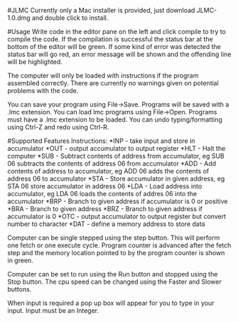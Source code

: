 #JLMC
Currently only a Mac installer is provided, just download JLMC-1.0.dmg and double click to install.

#Usage
Write code in the editor pane on the left and click compile to try to compile the code.
If the compilation is successful the status bar at the bottom of the editor will be green. 
If some kind of error was detected the status bar will go red, an error message will be shown and the
offending line will be highlighted. 

The computer will only be loaded with instructions if the program assembled correctly. There are currently no warnings given
on potential problems with the code.

You can save your program using File->Save. Programs will be saved with a .lmc extension. 
You can load lmc programs using File->Open. Programs must have a .lmc extension to be loaded.
You can undo typing/formatting using Ctrl-Z and redo using Ctrl-R.

#Supported Features
Instructions:
*INP - take input and store in accumulator
*OUT - output accumulator to output register
*HLT - Halt the computer
*SUB - Subtract contents of address from accumulator, eg SUB 06 subtracts the contents of address 06 from accumulator
*ADD - Add contents of address to accumulator, eg ADD 06 adds the contents of address 06 to accumulator
*STA - Store accumulator in given address, eg STA 06 store accumulator in address 06
*LDA - Load address into accumulator, eg LDA 06 loads the contents of addres 06 into the accumulator
*BRP - Branch to given address if accumulator is 0 or positive 
*BRA - Branch to given address 
*BRZ - Branch to given address if accumulator is 0
*OTC - output accumulator to output register but convert number to character
*DAT - define a memory address to store data 

Computer can be single stepped using the step button. This will perform one fetch or one execute cycle. Program counter 
is advanced after the fetch step and the memory location pointed to by the program counter is shown in green. 

Computer can be set to run using the Run button and stopped using the Stop button. The cpu speed can be changed using the 
Faster and Slower buttons. 

When input is required a pop up box will appear for you to type in your input. Input must be an Integer.

